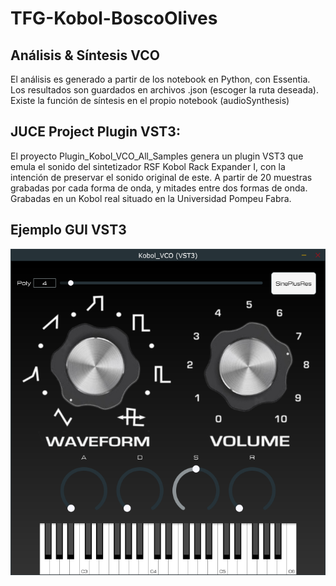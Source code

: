 # TFG-Kobol-BoscoOlives
## Análisis &amp; Síntesis VCO
El análisis es generado a partir de los notebook en Python, con Essentia. Los resultados son guardados en archivos .json (escoger la ruta deseada). Existe la función de síntesis en el propio notebook (audioSynthesis)

## JUCE Project Plugin VST3:
El proyecto  Plugin_Kobol_VCO_All_Samples genera un plugin VST3 que emula el sonido del sintetizador  RSF Kobol Rack Expander I, con la intención de preservar el sonido original de este. A partir de 20 muestras grabadas por cada forma de onda, y mitades entre dos formas de onda. Grabadas en un Kobol real situado en la Universidad Pompeu Fabra.

## Ejemplo GUI VST3
![](./JUCE_Projects/Plugin_Kobol_VCO_All_Samples/data/images/Example_Plugin_GUI.png)
